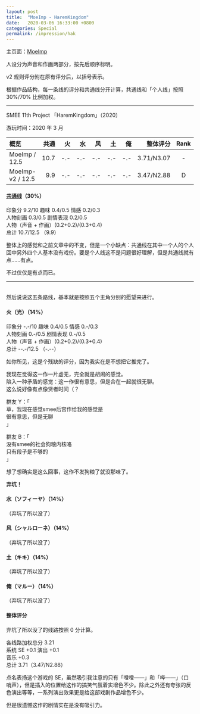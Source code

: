 ```yaml
---
layout: post
title:  "MoeImp - HaremKingdom"
date:   2020-03-06 16:33:00 +0800
categories: Special
permalink: /impression/hak
---
```


主页面：[MoeImp](http://yoro.xyz/impression)

人设分为声音和作画两部分，按先后顺序标明。

v2 规则评分附在原有评分后，以括号表示。

根据作品结构，每一条线的评分和共通线分开计算，共通线和「个人线」按照 30%/70% 比例加权。

---

SMEE 11th Project 「HaremKingdom」（2020）

游玩时间：2020 年 3 月

| 概览             | 共通 |   火 |   水 |   风 |   土 |   俺 |   整体评分 | Rank |
| :--------------- | ---: | ---: | ---: | ---: | ---: | ---: | ---------: | :--: |
| MoeImp / 12.5    | 10.7 |  -.- |  -.- |  -.- |  -.- |  -.- | 3.71/N3.07 |  -   |
| MoeImp-v2 / 12.5 |  9.9 |  -.- |  -.- |  -.- |  -.- |  -.- | 3.47/N2.88 |  D   |

#### [共通线](http://yoro.xyz/kawaiigirls/2020/03/03/hak-main.html)（30%）

印象分 9.2/10 趣味 0.4/0.5 情感 0.2/0.3<br />
人物刻画 0.3/0.5 剧情表现 0.2/0.5<br />
人物（声音 + 作画）(0.2+0.2)/(0.3+0.4)<br />
总计 10.7/12.5 （9.9）

整体上的感觉和之前文章中的不变，但是一个小缺点：共通线在其中一个人的个人回中另外四个人基本没有戏份。要是个人线这不是问题很好理解，但是共通线就有点……有点。

不过仅仅是有点而已。

---

<br />
然后说说这五条路线，基本就是按照五个主角分别的愿望来进行。

#### 火（光）（14%）

印象分 -.-/10 趣味 0.4/0.5 情感 0.-/0.3<br />
人物刻画 0.-/0.5 剧情表现 0.-/0.5<br />
人物（声音 + 作画）(0.2+0.2)/(0.3+0.4)<br />
总计 --.-/12.5 （-.--）

如你所见，这是个残缺的评分，因为我实在是不想把它推完了。

我现在觉得这一作一片虚无，完全就是胡闹的感觉。<br />
陷入一种矛盾的感觉：这一作很有意思，但是合在一起就很无聊。<br />
这么说好像有点像贤者时间（？

群友 Y：「<br />
草，我现在感觉smee后宫作给我的感觉是<br />
很有意思，但是无聊<br />
」

群友 B：「<br />
没有smee的社会狗粮内核咯<br />
只有段子是不够的<br />
」

想了想确实是这么回事，这作不发狗粮了就没那味了。

**弃坑！**

#### 水（ソフィーヤ）（14%）

（弃坑了所以没了）

#### 风（シャルローネ）（14%）

（弃坑了所以没了）

#### 土（キキ）（14%）

（弃坑了所以没了）

#### 俺（マルー）（14%）

（弃坑了所以没了）

#### 整体评分

弃坑了所以没了的线路按照 0 分计算。

各线路加权总分 3.21<br />
系统 SE +0.1 演出 +0.1<br />
音乐 +0.3<br />
总计 3.71（3.47/N2.88）

点名表扬这个游戏的 SE，虽然吸引我注意的只有「噔噔——」和「哔——」（口哨声），但是插入的位置给这作的搞笑气氛着实增色不少。除此之外还有夸张的反色演出等等，一系列演出效果更是给这部戏剧作品增色不少。

但是很遗憾这作的剧情实在是没有吸引力。
